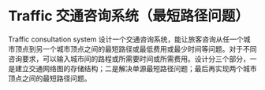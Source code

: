 # Traffic 交通咨询系统（最短路径问题）
Traffic consultation system
设计一个交通咨询系统，能让旅客咨询从任一个城市顶点到另一个城市顶点之间的最短路径或最低费用或最少时间等问题。对于不同咨询要求，可以输入城市间的路程或所需要时间或所需费用。设计分三个部分，一是建立交通网络图的存储结构；二是解决单源最短路径问题；最后再实现两个城市顶点之间的最短路径问题。
